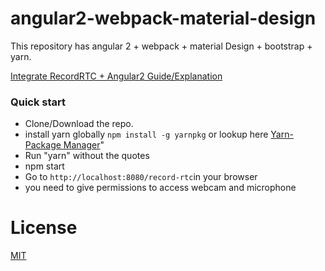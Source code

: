 # angular2-webpack-material-design

This repository has angular 2 + webpack + material Design + bootstrap + yarn.

[Integrate RecordRTC + Angular2 Guide/Explanation](https://medium.com/@SumanthShankar/integrate-recordrtc-with-angular-2-typescript-942c9c4ca93f#.uvf53kwg8)

### Quick start

* Clone/Download the repo.
* install yarn globally `npm install -g yarnpkg` or lookup here [Yarn-Package Manager](https://yarnpkg.com/en/)"
* Run "yarn" without the quotes
* npm start
* Go to `http://localhost:8080/record-rtc`in your browser
* you need to give permissions to access webcam and microphone

# License

[MIT](/LICENSE)
